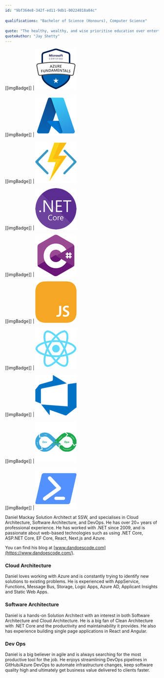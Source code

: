 ```yaml
---
id: "9bf364e8-342f-ed11-9db1-00224818a84c"

qualifications: "Bachelor of Science (Honours), Computer Science"

quote: "The healthy, wealthy, and wise prioritise education over entertainment"
quoteAuthor: "Jay Shetty"
---
```


[[imgBadge]]
| ![Azure Fundamentals](../badges/Certification-microsoft-azure-fundamentals.png)

[[imgBadge]]
| ![Azure](../badges/Business-microsoft-azure.png)

[[imgBadge]]
| ![Azure Functions](../badges/Developer-azure-function.png)

[[imgBadge]]
| ![.NET Core](../badges/Developer-dotnet-core.png)

[[imgBadge]]
| ![C#](../badges/Developer-c-sharp.png)

[[imgBadge]]
| ![JS](../badges/Developer-js.png)

[[imgBadge]]
| ![React](../badges/Developer-react.png)

[[imgBadge]]
| ![Azure DevOps](../badges/Business-microsoft-azure-devops.png)

[[imgBadge]]
| ![DevOps](../badges/Developer-devops.png)

[[imgBadge]]
| ![PowerShell](../badges/Developer-powershell.png)

Daniel Mackay Solution Architect at SSW, and specialises in Cloud Architecture, Software Architecture, and DevOps.  He has over 20+ years of professional experience.  He has worked with .NET since 2009, and is passionate about web-based technologies such as using .NET Core, ASP.NET Core, EF Core, React, Next.js and Azure.

You can find his blog at [www.dandoescode.com](https://www.dandoescode.com/).

### Cloud Architecture

Daniel loves working with Azure and is constantly trying to identify new solutions to existing problems.  He is experienced with AppService, Functions, Message Bus, Storage, Logic Apps, Azure AD, Applicant Insights and Static Web Apps.

### Software Architecture

Daniel is a hands-on Solution Architect with an interest in both Software Architecture and Cloud Architecture.  He is a big fan of Clean Architecture with .NET Core and the productivity and maintainability it provides. He also has experience building single page applications in React and Angular.

### Dev Ops

Daniel is a big believer in agile and is always searching for the most productive tool for the job.  He enjoys streamlining DevOps pipelines in GitHub/Azure DevOps to automate infrastructure changes, keep software quality high and ultimately get business value delivered to clients faster.

